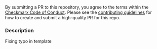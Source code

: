 By submitting a PR to this repository, you agree to the terms within the [Checkmarx Code of Conduct](https://github.com/checkmarx-ts/open-source-template/blob/master/CODE-OF-CONDUCT.md). Please see the [contributing guidelines](https://github.com/checkmarx-ltd/open-source-template/blob/master/CONTRIBUTING.md) for how to create and submit a high-quality PR for this repo.

### Description

Fixing typo in template

